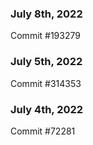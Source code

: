 ### July 8th, 2022

Commit #193279

### July 5th, 2022

Commit #314353


### July 4th, 2022

Commit #72281
